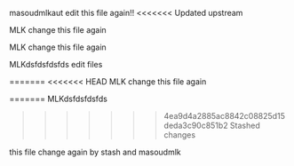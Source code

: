 
masoudmlkaut edit this file again!!
<<<<<<< Updated upstream


MLK change this file again






MLK change this file again


MLKdsfdsfdsfds
edit files

=======
<<<<<<< HEAD
MLK change this file again

=======
MLKdsfdsfdsfds
>>>>>>> 4ea9d4a2885ac8842c08825d15deda3c90c851b2
>>>>>>> Stashed changes

this file change again by stash and masoudmlk

